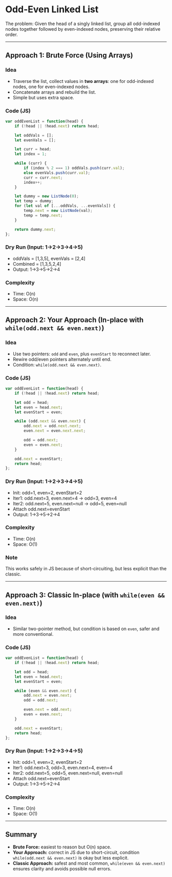 # Odd-Even Linked List

The problem: Given the head of a singly linked list, group all odd-indexed nodes together followed by even-indexed nodes, preserving their relative order.

---

## Approach 1: Brute Force (Using Arrays)

### Idea
- Traverse the list, collect values in **two arrays**: one for odd-indexed nodes, one for even-indexed nodes.
- Concatenate arrays and rebuild the list.
- Simple but uses extra space.

### Code (JS)
```javascript
var oddEvenList = function(head) {
    if (!head || !head.next) return head;

    let oddVals = [];
    let evenVals = [];

    let curr = head;
    let index = 1;

    while (curr) {
        if (index % 2 === 1) oddVals.push(curr.val);
        else evenVals.push(curr.val);
        curr = curr.next;
        index++;
    }

    let dummy = new ListNode(0);
    let temp = dummy;
    for (let val of [...oddVals, ...evenVals]) {
        temp.next = new ListNode(val);
        temp = temp.next;
    }

    return dummy.next;
};
```

### Dry Run (Input: 1→2→3→4→5)
- oddVals = [1,3,5], evenVals = [2,4]  
- Combined = [1,3,5,2,4]  
- Output: 1→3→5→2→4

### Complexity
- Time: O(n)  
- Space: O(n)

---

## Approach 2: Your Approach (In-place with `while(odd.next && even.next)`)

### Idea
- Use two pointers: `odd` and `even`, plus `evenStart` to reconnect later.
- Rewire odd/even pointers alternately until end.
- Condition: `while(odd.next && even.next)`.

### Code (JS)
```javascript
var oddEvenList = function(head) {
    if (!head || !head.next) return head;

    let odd = head;
    let even = head.next;
    let evenStart = even;

    while (odd.next && even.next) {
        odd.next = odd.next.next;
        even.next = even.next.next;

        odd = odd.next;
        even = even.next;
    }

    odd.next = evenStart;
    return head;
};
```

### Dry Run (Input: 1→2→3→4→5)
- Init: odd=1, even=2, evenStart=2  
- Iter1: odd.next=3, even.next=4 → odd=3, even=4  
- Iter2: odd.next=5, even.next=null → odd=5, even=null  
- Attach odd.next=evenStart  
- Output: 1→3→5→2→4

### Complexity
- Time: O(n)  
- Space: O(1)

### Note
This works safely in JS because of short-circuiting, but less explicit than the classic.

---

## Approach 3: Classic In-place (with `while(even && even.next)`)

### Idea
- Similar two-pointer method, but condition is based on `even`, safer and more conventional.

### Code (JS)
```javascript
var oddEvenList = function(head) {
    if (!head || !head.next) return head;

    let odd = head;
    let even = head.next;
    let evenStart = even;

    while (even && even.next) {
        odd.next = even.next;
        odd = odd.next;

        even.next = odd.next;
        even = even.next;
    }

    odd.next = evenStart;
    return head;
};
```

### Dry Run (Input: 1→2→3→4→5)
- Init: odd=1, even=2, evenStart=2  
- Iter1: odd.next=3, odd=3, even.next=4, even=4  
- Iter2: odd.next=5, odd=5, even.next=null, even=null  
- Attach odd.next=evenStart  
- Output: 1→3→5→2→4

### Complexity
- Time: O(n)  
- Space: O(1)

---

## Summary
- **Brute Force:** easiest to reason but O(n) space.  
- **Your Approach:** correct in JS due to short-circuit, condition `while(odd.next && even.next)` is okay but less explicit.  
- **Classic Approach:** safest and most common, `while(even && even.next)` ensures clarity and avoids possible null errors.
